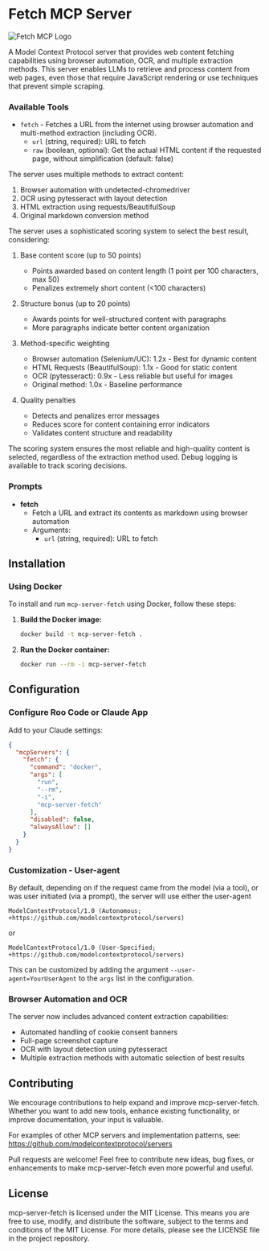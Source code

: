# Fetch MCP Server
![Fetch MCP Logo](https://github.com/MaartenSmeets/mcp-server-fetch/blob/main/logo.png)

A Model Context Protocol server that provides web content fetching capabilities using browser automation, OCR, and multiple extraction methods. This server enables LLMs to retrieve and process content from web pages, even those that require JavaScript rendering or use techniques that prevent simple scraping.

### Available Tools

- `fetch` - Fetches a URL from the internet using browser automation and multi-method extraction (including OCR).
    - `url` (string, required): URL to fetch
    - `raw` (boolean, optional): Get the actual HTML content if the requested page, without simplification (default: false)

The server uses multiple methods to extract content:
1. Browser automation with undetected-chromedriver
2. OCR using pytesseract with layout detection
3. HTML extraction using requests/BeautifulSoup
4. Original markdown conversion method

The server uses a sophisticated scoring system to select the best result, considering:

1. Base content score (up to 50 points)
   - Points awarded based on content length (1 point per 100 characters, max 50)
   - Penalizes extremely short content (<100 characters)

2. Structure bonus (up to 20 points)
   - Awards points for well-structured content with paragraphs
   - More paragraphs indicate better content organization

3. Method-specific weighting
   - Browser automation (Selenium/UC): 1.2x - Best for dynamic content
   - HTML Requests (BeautifulSoup): 1.1x - Good for static content
   - OCR (pytesseract): 0.9x - Less reliable but useful for images
   - Original method: 1.0x - Baseline performance

4. Quality penalties
   - Detects and penalizes error messages
   - Reduces score for content containing error indicators
   - Validates content structure and readability

The scoring system ensures the most reliable and high-quality content is selected, regardless of the extraction method used. Debug logging is available to track scoring decisions.

### Prompts

- **fetch**
  - Fetch a URL and extract its contents as markdown using browser automation
  - Arguments:
    - `url` (string, required): URL to fetch

## Installation

### Using Docker

To install and run `mcp-server-fetch` using Docker, follow these steps:

1. **Build the Docker image:**
   ```bash
   docker build -t mcp-server-fetch .
   ```

2. **Run the Docker container:**
   ```bash
   docker run --rm -i mcp-server-fetch
   ```

## Configuration

### Configure Roo Code or Claude App

Add to your Claude settings:

```json
{
  "mcpServers": {
    "fetch": {
      "command": "docker",
      "args": [
        "run",
        "--rm",
        "-i",
        "mcp-server-fetch"
      ],
      "disabled": false,
      "alwaysAllow": []
    }
  }
}
```

### Customization - User-agent

By default, depending on if the request came from the model (via a tool), or was user initiated (via a prompt), the
server will use either the user-agent
```
ModelContextProtocol/1.0 (Autonomous; +https://github.com/modelcontextprotocol/servers)
```
or
```
ModelContextProtocol/1.0 (User-Specified; +https://github.com/modelcontextprotocol/servers)
```

This can be customized by adding the argument `--user-agent=YourUserAgent` to the `args` list in the configuration.

### Browser Automation and OCR

The server now includes advanced content extraction capabilities:

- Automated handling of cookie consent banners
- Full-page screenshot capture
- OCR with layout detection using pytesseract
- Multiple extraction methods with automatic selection of best results

## Contributing

We encourage contributions to help expand and improve mcp-server-fetch. Whether you want to add new tools, enhance existing functionality, or improve documentation, your input is valuable.

For examples of other MCP servers and implementation patterns, see:
https://github.com/modelcontextprotocol/servers

Pull requests are welcome! Feel free to contribute new ideas, bug fixes, or enhancements to make mcp-server-fetch even more powerful and useful.

## License

mcp-server-fetch is licensed under the MIT License. This means you are free to use, modify, and distribute the software, subject to the terms and conditions of the MIT License. For more details, please see the LICENSE file in the project repository.
